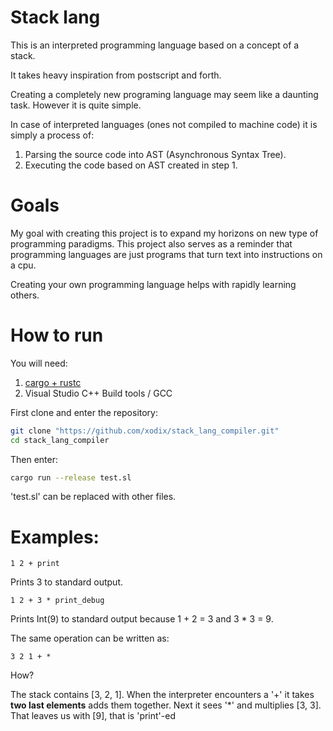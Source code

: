 # Stack lang

This is an interpreted programming language based on a concept of a stack.

It takes heavy inspiration from postscript and forth.

Creating a completely new programing language may seem like a daunting task. However it is quite simple.

In case of interpreted languages (ones not compiled to machine code) it is simply a process of:

1. Parsing the source code into AST (Asynchronous Syntax Tree).
2. Executing the code based on AST created in step 1.

# Goals

My goal with creating this project is to expand my horizons on new type of programming paradigms. This project also serves as a reminder that programming languages are just programs that turn text into instructions on a cpu.

Creating your own programming language helps with rapidly learning others.

# How to run

You will need:

1. [cargo + rustc](https://www.rust-lang.org/tools/install)
2. Visual Studio C++ Build tools / GCC

First clone and enter the repository:

```sh
git clone "https://github.com/xodix/stack_lang_compiler.git"
cd stack_lang_compiler
```

Then enter:

```sh
cargo run --release test.sl
```

'test.sl' can be replaced with other files.

# Examples:

```
1 2 + print
```

Prints 3 to standard output.

```
1 2 + 3 * print_debug
```

Prints Int(9) to standard output because 1 + 2 = 3 and 3 \* 3 = 9.

The same operation can be written as:

```
3 2 1 + *
```

How?

The stack contains [3, 2, 1]. When the interpreter encounters a '+' it takes **two last elements** adds them together. Next it sees '\*' and multiplies [3, 3]. That leaves us with [9], that is 'print'-ed
